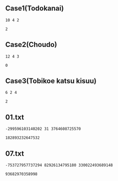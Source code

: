 ## Case1(Todokanai)

```console
10 4 2
```

```console
2
```

## Case2(Choudo)

```console
12 4 3
```

```console
0
```

## Case3(Tobikoe katsu kisuu)

```console
6 2 4
```

```console
2
```

## 01.txt

```console
-299596103140202 31 3764608725570
```

```console
182893232647532
```

## 07.txt

```console
-753727957737294 82926134795180 330022493689148
```

```console
93682970358998
```
